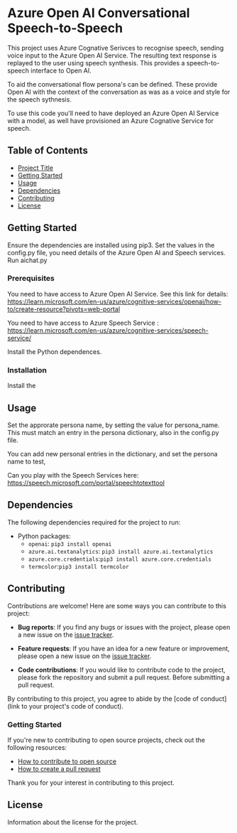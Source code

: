# Azure Open AI Conversational Speech-to-Speech

This project uses Azure Cognative Serivces to recognise speech, sending voice input to the Azure Open AI Service. The resulting text response is replayed to the user using speech synthesis. This provides a speech-to-speech interface to Open AI.

To aid the conversational flow persona's can be defined. These provide Open AI with the context of the conversation as was as a voice and style for the speech sythnesis. 

To use this code you'll need to have deployed an Azure Open AI Service with a model, as well have provisioned an Azure Cognative Service for speech. 

## Table of Contents

- [Project Title](#project-title)
- [Getting Started](#getting-started)
- [Usage](#usage)
- [Dependencies](#dependencies)
- [Contributing](#contributing)
- [License](#license)

## Getting Started

Ensure the dependencies are installed using pip3.
Set the values in the config.py file, you need details of the Azure Open AI and Speech services.
Run aichat.py

### Prerequisites

You need to have access to Azure Open AI Service. See this link for details: https://learn.microsoft.com/en-us/azure/cognitive-services/openai/how-to/create-resource?pivots=web-portal

You need to have access to Azure Speech Service : https://learn.microsoft.com/en-us/azure/cognitive-services/speech-service/

Install the Python dependences. 

### Installation

Install the 

## Usage

Set the approrate persona name, by setting the value for persona_name. This must match an entry in the persona dictionary, also in the config.py file.

You can add new personal entries in the dictionary, and set the persona name to test,

Can you play with the Speech Services here: https://speech.microsoft.com/portal/speechtotexttool

## Dependencies

The following dependencies required for the project to run:

- Python packages:
    - `openai`: `pip3 install openai`
    - `azure.ai.textanalytics`: `pip3 install azure.ai.textanalytics`
    - `azure.core.credentials`:`pip3 install azure.core.credentials`
    - `termcolor`:`pip3 install termcolor`

## Contributing

Contributions are welcome! Here are some ways you can contribute to this project:

- **Bug reports**: If you find any bugs or issues with the project, please open a new issue on the [issue tracker](https://github.com/yourusername/yourproject/issues).

- **Feature requests**: If you have an idea for a new feature or improvement, please open a new issue on the [issue tracker](https://github.com/yourusername/yourproject/issues).

- **Code contributions**: If you would like to contribute code to the project, please fork the repository and submit a pull request. Before submitting a pull request.

By contributing to this project, you agree to abide by the [code of conduct](link to your project's code of conduct).

### Getting Started

If you're new to contributing to open source projects, check out the following resources:

- [How to contribute to open source](https://opensource.guide/how-to-contribute/)
- [How to create a pull request](https://opensource.guide/how-to-contribute/#opening-a-pull-request)

Thank you for your interest in contributing to this project.

## License

Information about the license for the project. 

